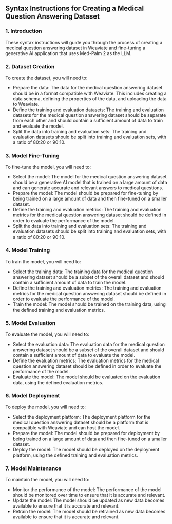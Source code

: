 ## Syntax Instructions for Creating a Medical Question Answering Dataset

### 1. Introduction

These syntax instructions will guide you through the process of creating a medical question answering dataset in Weaviate and fine-tuning a generative AI application that uses Med-Palm 2 as the LLM.

### 2. Dataset Creation

To create the dataset, you will need to:

- Prepare the data: The data for the medical question answering dataset should be in a format compatible with Weaviate. This includes creating a data schema, defining the properties of the data, and uploading the data to Weaviate.
- Define the training and evaluation datasets: The training and evaluation datasets for the medical question answering dataset should be separate from each other and should contain a sufficient amount of data to train and evaluate the model.
- Split the data into training and evaluation sets: The training and evaluation datasets should be split into training and evaluation sets, with a ratio of 80:20 or 90:10.

### 3. Model Fine-Tuning

To fine-tune the model, you will need to:

- Select the model: The model for the medical question answering dataset should be a generative AI model that is trained on a large amount of data and can generate accurate and relevant answers to medical questions.
- Prepare the model: The model should be prepared for fine-tuning by being trained on a large amount of data and then fine-tuned on a smaller dataset.
- Define the training and evaluation metrics: The training and evaluation metrics for the medical question answering dataset should be defined in order to evaluate the performance of the model.
- Split the data into training and evaluation sets: The training and evaluation datasets should be split into training and evaluation sets, with a ratio of 80:20 or 90:10.

### 4. Model Training

To train the model, you will need to:

- Select the training data: The training data for the medical question answering dataset should be a subset of the overall dataset and should contain a sufficient amount of data to train the model.
- Define the training and evaluation metrics: The training and evaluation metrics for the medical question answering dataset should be defined in order to evaluate the performance of the model.
- Train the model: The model should be trained on the training data, using the defined training and evaluation metrics.

### 5. Model Evaluation

To evaluate the model, you will need to:

- Select the evaluation data: The evaluation data for the medical question answering dataset should be a subset of the overall dataset and should contain a sufficient amount of data to evaluate the model.
- Define the evaluation metrics: The evaluation metrics for the medical question answering dataset should be defined in order to evaluate the performance of the model.
- Evaluate the model: The model should be evaluated on the evaluation data, using the defined evaluation metrics.

### 6. Model Deployment

To deploy the model, you will need to:

- Select the deployment platform: The deployment platform for the medical question answering dataset should be a platform that is compatible with Weaviate and can host the model.
- Prepare the model: The model should be prepared for deployment by being trained on a large amount of data and then fine-tuned on a smaller dataset.
- Deploy the model: The model should be deployed on the deployment platform, using the defined training and evaluation metrics.

### 7. Model Maintenance

To maintain the model, you will need to:

- Monitor the performance of the model: The performance of the model should be monitored over time to ensure that it is accurate and relevant.
- Update the model: The model should be updated as new data becomes available to ensure that it is accurate and relevant.
- Retrain the model: The model should be retrained as new data becomes available to ensure that it is accurate and relevant.


